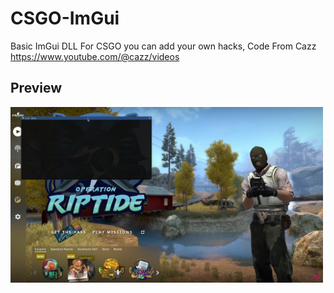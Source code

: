 # CSGO-ImGui
Basic ImGui DLL For CSGO you can add your own hacks, Code From Cazz https://www.youtube.com/@cazz/videos
## Preview
<img src="https://github.com/dv1341/CSGO-ImGui/blob/main/Preview.png?raw=true" width="500"/>
